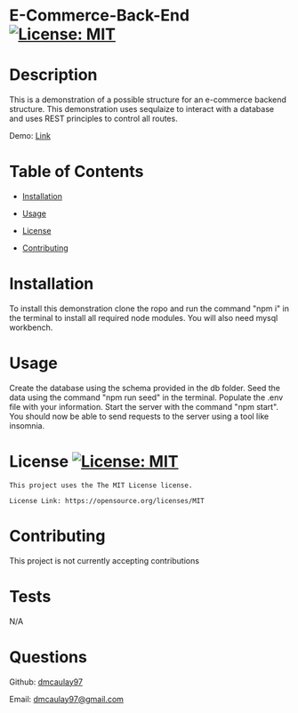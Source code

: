 # E-Commerce-Back-End [![License: MIT](https://img.shields.io/badge/License-MIT-yellow.svg)](https://opensource.org/licenses/MIT)
# Description
This is a demonstration of a possible structure for an e-commerce backend structure. This demonstration uses sequlaize to interact with a database and uses REST principles to control all routes.

Demo: [Link](https://drive.google.com/file/d/1pIqIyw9atb28fpAYoY0DMpMdfZMOdx-g/view?usp=sharing)

# Table of Contents
- [Installation](#installation)

- [Usage](#usage)

- [License](#license)

- [Contributing](#contributing)

# Installation
To install this demonstration clone the ropo and run the command "npm i" in the terminal to install all required node modules. You will also need mysql workbench. 

# Usage
Create the database using the schema provided in the db folder. Seed the data using the command "npm run seed" in the terminal. Populate the .env file with your information. Start the server with the command "npm start". You should now be able to send requests to the server using a tool like insomnia.  

# License [![License: MIT](https://img.shields.io/badge/License-MIT-yellow.svg)](https://opensource.org/licenses/MIT)
    This project uses the The MIT License license.
    
    License Link: https://opensource.org/licenses/MIT

# Contributing
This project is not currently accepting contributions

# Tests
N/A

# Questions
Github: [dmcaulay97](https://github.com/dmcaulay97)

Email: dmcaulay97@gmail.com
  